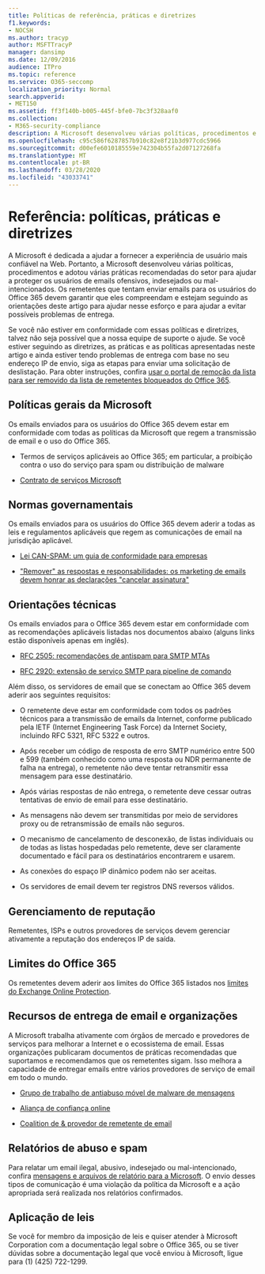 ```yaml
---
title: Políticas de referência, práticas e diretrizes
f1.keywords:
- NOCSH
ms.author: tracyp
author: MSFTTracyP
manager: dansimp
ms.date: 12/09/2016
audience: ITPro
ms.topic: reference
ms.service: O365-seccomp
localization_priority: Normal
search.appverid:
- MET150
ms.assetid: ff3f140b-b005-445f-bfe0-7bc3f328aaf0
ms.collection:
- M365-security-compliance
description: A Microsoft desenvolveu várias políticas, procedimentos e adotou várias práticas recomendadas do setor para ajudar a proteger os usuários de emails ofensivos, indesejados ou mal-intencionados.
ms.openlocfilehash: c95c586f6287857b910c82e8f21b3d977cdc5966
ms.sourcegitcommit: d00efe6010185559e742304b55fa2d07127268fa
ms.translationtype: MT
ms.contentlocale: pt-BR
ms.lasthandoff: 03/28/2020
ms.locfileid: "43033741"
---
```

# <a name="reference-policies-practices-and-guidelines"></a>Referência: políticas, práticas e diretrizes

A Microsoft é dedicada a ajudar a fornecer a experiência de usuário mais confiável na Web. Portanto, a Microsoft desenvolveu várias políticas, procedimentos e adotou várias práticas recomendadas do setor para ajudar a proteger os usuários de emails ofensivos, indesejados ou mal-intencionados. Os remetentes que tentam enviar emails para os usuários do Office 365 devem garantir que eles compreendam e estejam seguindo as orientações deste artigo para ajudar nesse esforço e para ajudar a evitar possíveis problemas de entrega.

Se você não estiver em conformidade com essas políticas e diretrizes, talvez não seja possível que a nossa equipe de suporte o ajude. Se você estiver seguindo as diretrizes, as práticas e as políticas apresentadas neste artigo e ainda estiver tendo problemas de entrega com base no seu endereço IP de envio, siga as etapas para enviar uma solicitação de deslistação. Para obter instruções, confira [usar o portal de remoção da lista para ser removido da lista de remetentes bloqueados do Office 365](use-the-delist-portal-to-remove-yourself-from-the-office-365-blocked-senders-lis.md).

## <a name="general-microsoft-policies"></a>Políticas gerais da Microsoft

Os emails enviados para os usuários do Office 365 devem estar em conformidade com todas as políticas da Microsoft que regem a transmissão de email e o uso do Office 365.

- Termos de serviços aplicáveis ao Office 365; em particular, a proibição contra o uso do serviço para spam ou distribuição de malware

- [Contrato de serviços Microsoft](https://www.microsoft.com/servicesagreement/)

## <a name="governmental-regulations"></a>Normas governamentais

Os emails enviados para os usuários do Office 365 devem aderir a todas as leis e regulamentos aplicáveis que regem as comunicações de email na jurisdição aplicável.

- [Lei CAN-SPAM: um guia de conformidade para empresas](https://www.ftc.gov/tips-advice/business-center/guidance/can-spam-act-compliance-guide-business)

- ["Remover" as respostas e responsabilidades: os marketing de emails devem honrar as declarações "cancelar assinatura"](https://www.lawpublish.com/ftc-emai-marketers-unsubscribe-claims.mdl)

## <a name="technical-guidelines"></a>Orientações técnicas

Os emails enviados para o Office 365 devem estar em conformidade com as recomendações aplicáveis listadas nos documentos abaixo (alguns links estão disponíveis apenas em inglês).

- [RFC 2505: recomendações de antispam para SMTP MTAs](https://www.ietf.org/rfc/rfc2505.txt)

- [RFC 2920: extensão de serviço SMTP para pipeline de comando](https://www.ietf.org/rfc/rfc2920.txt)

Além disso, os servidores de email que se conectam ao Office 365 devem aderir aos seguintes requisitos:

- O remetente deve estar em conformidade com todos os padrões técnicos para a transmissão de emails da Internet, conforme publicado pela IETF (Internet Engineering Task Force) da Internet Society, incluindo RFC 5321, RFC 5322 e outros.

- Após receber um código de resposta de erro SMTP numérico entre 500 e 599 (também conhecido como uma resposta ou NDR permanente de falha na entrega), o remetente não deve tentar retransmitir essa mensagem para esse destinatário.

- Após várias respostas de não entrega, o remetente deve cessar outras tentativas de envio de email para esse destinatário.

- As mensagens não devem ser transmitidas por meio de servidores proxy ou de retransmissão de emails não seguros.

- O mecanismo de cancelamento de desconexão, de listas individuais ou de todas as listas hospedadas pelo remetente, deve ser claramente documentado e fácil para os destinatários encontrarem e usarem.

- As conexões do espaço IP dinâmico podem não ser aceitas.

- Os servidores de email devem ter registros DNS reversos válidos.

## <a name="reputation-management"></a>Gerenciamento de reputação

Remetentes, ISPs e outros provedores de serviços devem gerenciar ativamente a reputação dos endereços IP de saída.

## <a name="office-365-limits"></a>Limites do Office 365

Os remetentes devem aderir aos limites do Office 365 listados nos [limites do Exchange Online Protection](https://docs.microsoft.com/office365/servicedescriptions/exchange-online-protection-service-description/exchange-online-protection-limits).

## <a name="email-delivery-resources-and-organizations"></a>Recursos de entrega de email e organizações

A Microsoft trabalha ativamente com órgãos de mercado e provedores de serviços para melhorar a Internet e o ecossistema de email. Essas organizações publicaram documentos de práticas recomendadas que suportamos e recomendamos que os remetentes sigam. Isso melhora a capacidade de entregar emails entre vários provedores de serviço de email em todo o mundo.

- [Grupo de trabalho de antiabuso móvel de malware de mensagens](https://www.m3aawg.org/)

- [Aliança de confiança online](https://www.otalliance.org/resources)

- [Coalition de &amp; provedor de remetente de email](https://www.espcoalition.org/)

## <a name="abuse-and-spam-reporting"></a>Relatórios de abuso e spam

Para relatar um email ilegal, abusivo, indesejado ou mal-intencionado, confira [mensagens e arquivos de relatório para a Microsoft](report-junk-email-messages-to-microsoft.md). O envio desses tipos de comunicação é uma violação da política da Microsoft e a ação apropriada será realizada nos relatórios confirmados.

## <a name="law-enforcement"></a>Aplicação de leis

Se você for membro da imposição de leis e quiser atender à Microsoft Corporation com a documentação legal sobre o Office 365, ou se tiver dúvidas sobre a documentação legal que você enviou à Microsoft, ligue para (1) (425) 722-1299.
